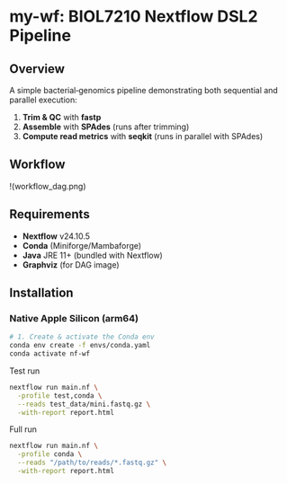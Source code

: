 # my-wf: BIOL7210 Nextflow DSL2 Pipeline

## Overview
A simple bacterial‑genomics pipeline demonstrating both sequential and parallel execution:
1. **Trim & QC** with **fastp**  
2. **Assemble** with **SPAdes** (runs after trimming)  
3. **Compute read metrics** with **seqkit** (runs in parallel with SPAdes)

## Workflow 
!(workflow_dag.png)

## Requirements
- **Nextflow** v24.10.5  
- **Conda** (Miniforge/Mambaforge)  
- **Java** JRE 11+ (bundled with Nextflow)  
- **Graphviz** (for DAG image)  

## Installation

### Native Apple Silicon (arm64)
```bash
# 1. Create & activate the Conda env
conda env create -f envs/conda.yaml
conda activate nf-wf
```
Test run
```bash
nextflow run main.nf \
  -profile test,conda \
  --reads test_data/mini.fastq.gz \
  -with-report report.html
```
Full run 
```bash
nextflow run main.nf \
  -profile conda \
  --reads "/path/to/reads/*.fastq.gz" \
  -with-report report.html
```
